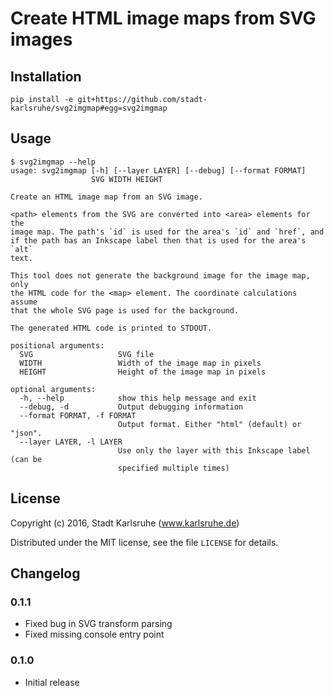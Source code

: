 # Create HTML image maps from SVG images

## Installation

    pip install -e git+https://github.com/stadt-karlsruhe/svg2imgmap#egg=svg2imgmap

## Usage

    $ svg2imgmap --help
    usage: svg2imgmap [-h] [--layer LAYER] [--debug] [--format FORMAT]
                      SVG WIDTH HEIGHT

    Create an HTML image map from an SVG image.

    <path> elements from the SVG are converted into <area> elements for the
    image map. The path's `id` is used for the area's `id` and `href`, and
    if the path has an Inkscape label then that is used for the area's `alt`
    text.

    This tool does not generate the background image for the image map, only
    the HTML code for the <map> element. The coordinate calculations assume
    that the whole SVG page is used for the background.

    The generated HTML code is printed to STDOUT.

    positional arguments:
      SVG                   SVG file
      WIDTH                 Width of the image map in pixels
      HEIGHT                Height of the image map in pixels

    optional arguments:
      -h, --help            show this help message and exit
      --debug, -d           Output debugging information
      --format FORMAT, -f FORMAT
                            Output format. Either "html" (default) or "json".
      --layer LAYER, -l LAYER
                            Use only the layer with this Inkscape label (can be
                            specified multiple times)

## License

Copyright (c) 2016, Stadt Karlsruhe (www.karlsruhe.de)

Distributed under the MIT license, see the file `LICENSE` for details.


## Changelog

### 0.1.1

- Fixed bug in SVG transform parsing
- Fixed missing console entry point

### 0.1.0

- Initial release

